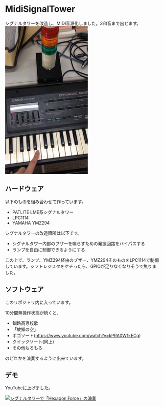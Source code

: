 # MidiSignalTower
シグナルタワーを改造し、MIDI音源化しました。3和音まで出せます。
![Piano](https://raw.githubusercontent.com/lrks/MidiSignalTower/master/sample.gif "電子ピアノとの接続")

## ハードウェア
以下のものを組み合わせて作っています。

  * PATLITE LME系シグナルタワー
  * LPC1114
  * YAMAHA YMZ294

シグナルタワーの改造箇所は以下です。

  * シグナルタワー内部のブザーを鳴らすための発振回路をバイパスする
  * ランプを自由に制御できるようにする

この上で、ランプ、YMZ294経由のブザー、YMZ294そのものをLPC1114で制御しています。シフトレジスタをケチったら、GPIOが足りなくなりそうで焦りました。


## ソフトウェア
このリポジトリ内に入っています。

10分間無操作状態が続くと、

* 釧路高専校歌
* 「故郷の空」
* ボゴソート(https://www.youtube.com/watch?v=kPRA0W1kECg)
* クイックソート(同上)
* その他もろもろ

のどれかを演奏するように出来ています。

## デモ
YouTubeに上げました。

[![シグナルタワーで「Hexagon Force」の演奏](http://img.youtube.com/vi/wn7WAOdVWSI/0.jpg)](http://www.youtube.com/watch?v=wn7WAOdVWSI)

